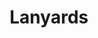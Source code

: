 ---
metaTitle: Lanyards | Repro Disseny
metaDescription: Lanyards personalizadas con calidad profesional en Cataluña.
keywords:
- lanyards
searchTerms:
- lanyards
image: /img/productos/Lanyard.webp
galleryImages: []
alt: alt descripció de la foto
slug: lanyards
category: eventos
sku: 01-EVEN-0004
price: 0
brand: Reprodisseny
inStock: true
formFields: []
ratingValue: 0
reviewCount: 0
schemaType: Product
type: producto
title: Lanyards
description: descripción genérica de mi producto para probar
priceCurrency: EUR
schema:
  '@type': Product
  name: Lanyards
  description: descripción genérica de mi producto para probar
  image: https://reprodisseny.com/img/productos/Lanyard.webp
  sku: 01-EVEN-0004
  brand:
    '@type': Organization
    name: Repro Disseny
  offers:
    '@type': Offer
    price: 0
    priceCurrency: EUR
    availability: https://schema.org/InStock
nav: Lanyards
faqs: []
---
